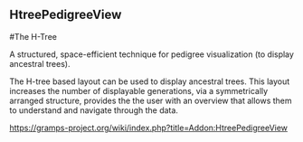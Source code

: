 ## HtreePedigreeView

#The H-Tree

A structured, space-efficient technique for pedigree visualization (to display ancestral trees).

The H-tree based layout can be used to display ancestral trees. This layout increases the number of displayable generations, via a symmetrically arranged structure, provides the the user with an overview that allows them to understand and navigate through the data. 


https://gramps-project.org/wiki/index.php?title=Addon:HtreePedigreeView
